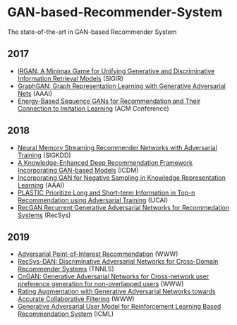 # GAN-based-Recommender-System
The state-of-the-art in GAN-based Recommender System

## 2017
* [IRGAN: A Minimax Game for Unifying Generative and Discriminative Information Retrieval Models](https://arxiv.org/pdf/1705.10513.pdf) (SIGIR)
* [GraphGAN: Graph Representation Learning with Generative Adversarial Nets](https://arxiv.org/pdf/1711.08267.pdf) (AAAI)
* [Energy-Based Sequence GANs for Recommendation and Their Connection to Imitation Learning](https://arxiv.org/pdf/1706.09200.pdf) (ACM Conference)

## 2018
* [Neural Memory Streaming Recommender Networks with Adversarial Training](https://www.kdd.org/kdd2018/accepted-papers/view/neural-memory-streaming-recommender-networks-with-adversarial-training) (SIGKDD)
* [A Knowledge-Enhanced Deep Recommendation Framework Incorporating GAN-based Models](http://gdm.fudan.edu.cn/GDMWiki/attach/By%20year/Yang_ICDM18final.pdf) (ICDM)
* [Incorporating GAN for Negative Sampling in Knowledge Representation Learning](https://aaai.org/ocs/index.php/AAAI/AAAI18/paper/view/16094/15907) (AAAI)
* [PLASTIC Prioritize Long and Short-term Information in Top-n Recommendation using Adversarial Training](https://www.ijcai.org/proceedings/2018/0511.pdf) (IJCAI)
* [RecGAN Recurrent Generative Adversarial Networks for Recommedation Systems](http://www.brianlim.net/wordpress/wp-content/uploads/2018/08/recsys2018-recgan-recommender.pdf) (RecSys)

## 2019
* [Adversarial Point-of-Interest Recommendation](http://delivery.acm.org/10.1145/3320000/3313609/p3462-zhou.pdf?ip=166.104.144.128&id=3313609&acc=OPEN&key=0EC22F8658578FE1%2E3DD5647BAD8CE12F%2E4D4702B0C3E38B35%2E6D218144511F3437&__acm__=1559378059_874062267eb565c51b23458a98cfac09) (WWW)
* [RecSys-DAN: Discriminative Adversarial Networks for Cross-Domain Recommender Systems](https://arxiv.org/pdf/1903.10794.pdf) (TNNLS)
* [CnGAN: Generative Adversarial Networks for Cross-network user preference generation for non-overlapped users](http://delivery.acm.org/10.1145/3320000/3313733/p3144-perera.pdf?ip=166.104.144.128&id=3313733&acc=OPEN&key=0EC22F8658578FE1%2E3DD5647BAD8CE12F%2E4D4702B0C3E38B35%2E6D218144511F3437&__acm__=1559378148_16bbc86c0460aff9c301c26f89a8cf69) (WWW)
* [Rating Augmentation with Generative Adversarial Networks towards Accurate Collaborative Filtering](http://delivery.acm.org/10.1145/3320000/3313413/p2616-chae.pdf?ip=166.104.144.128&id=3313413&acc=OPEN&key=0EC22F8658578FE1%2E3DD5647BAD8CE12F%2E4D4702B0C3E38B35%2E6D218144511F3437&__acm__=1559378201_254b500062353df454bea8219c44635e) (WWW)
* [Generative Adversarial User Model for Reinforcement Learning Based Recommendation System](http://proceedings.mlr.press/v97/chen19f/chen19f.pdf) (ICML)
